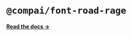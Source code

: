 # `@compai/font-road-rage`

[**Read the docs &rarr;**](https://components.ai/docs/typefaces/road-rage)
